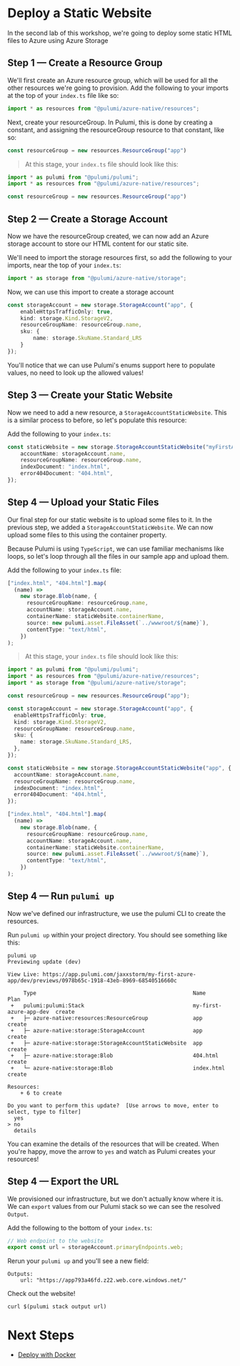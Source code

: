 # Deploy a Static Website

In the second lab of this workshop, we're going to deploy some static HTML files to Azure using Azure Storage

## Step 1 &mdash; Create a Resource Group

We'll first create an Azure resource group, which will be used for all the other resources we're going to provision. Add the following to your imports at the top of your `index.ts` file like so:

```typescript
import * as resources from "@pulumi/azure-native/resources";
```

Next, create your resourceGroup. In Pulumi, this is done by creating a constant, and assigning the resourceGroup resource to that constant, like so:

```typescript
const resourceGroup = new resources.ResourceGroup("app")
```

> At this stage, your `index.ts` file should look like this:

```typescript
import * as pulumi from "@pulumi/pulumi";
import * as resources from "@pulumi/azure-native/resources";

const resourceGroup = new resources.ResourceGroup("app")
```

## Step 2 &mdash; Create a Storage Account

Now we have the resourceGroup created, we can now add an Azure storage account to store our HTML content for our static site. 

We'll need to import the storage resources first, so add the following to your imports, near the top of your `index.ts`:

```typescript
import * as storage from "@pulumi/azure-native/storage";
```

Now, we can use this import to create a storage account

```typescript
const storageAccount = new storage.StorageAccount("app", {
    enableHttpsTrafficOnly: true,
    kind: storage.Kind.StorageV2,
    resourceGroupName: resourceGroup.name,
    sku: {
        name: storage.SkuName.Standard_LRS
    }
});
```
You'll notice that we can use Pulumi's enums support here to populate values, no need to look up the allowed values!

## Step 3 &mdash; Create your Static Website

Now we need to add a new resource, a `StorageAccountStaticWebsite`. This is a similar process to before, so let's populate this resource:

Add the following to your `index.ts`:

```typescript
const staticWebsite = new storage.StorageAccountStaticWebsite("myFirstApp", {
    accountName: storageAccount.name,
    resourceGroupName: resourceGroup.name,
    indexDocument: "index.html",
    error404Document: "404.html",
});
```

## Step 4 &mdash; Upload your Static Files

Our final step for our static website is to upload some files to it. In the previous step, we added a `StorageAccountStaticWebsite`. We can now upload some files to this using the container property.

Because Pulumi is using `TypeScript`, we can use familiar mechanisms like loops, so let's loop through all the files in our sample app and upload them.

Add the following to your `index.ts` file:

```typescript
["index.html", "404.html"].map(
  (name) =>
    new storage.Blob(name, {
      resourceGroupName: resourceGroup.name,
      accountName: storageAccount.name,
      containerName: staticWebsite.containerName,
      source: new pulumi.asset.FileAsset(`../wwwroot/${name}`),
      contentType: "text/html",
    })
);
```

> At this stage, your `index.ts` file should look like this:

```typescript
import * as pulumi from "@pulumi/pulumi";
import * as resources from "@pulumi/azure-native/resources";
import * as storage from "@pulumi/azure-native/storage";

const resourceGroup = new resources.ResourceGroup("app");

const storageAccount = new storage.StorageAccount("app", {
  enableHttpsTrafficOnly: true,
  kind: storage.Kind.StorageV2,
  resourceGroupName: resourceGroup.name,
  sku: {
    name: storage.SkuName.Standard_LRS,
  },
});

const staticWebsite = new storage.StorageAccountStaticWebsite("app", {
  accountName: storageAccount.name,
  resourceGroupName: resourceGroup.name,
  indexDocument: "index.html",
  error404Document: "404.html",
});

["index.html", "404.html"].map(
  (name) =>
    new storage.Blob(name, {
      resourceGroupName: resourceGroup.name,
      accountName: storageAccount.name,
      containerName: staticWebsite.containerName,
      source: new pulumi.asset.FileAsset(`../wwwroot/${name}`),
      contentType: "text/html",
    })
);

```

## Step 4 &mdash; Run `pulumi up`

Now we've defined our infrastructure, we use the pulumi CLI to create the resources.

Run `pulumi up` within your project directory. You should see something like this:

```
pulumi up
Previewing update (dev)

View Live: https://app.pulumi.com/jaxxstorm/my-first-azure-app/dev/previews/0978b65c-1918-43eb-8969-68540516660c

     Type                                                 Name                    Plan
 +   pulumi:pulumi:Stack                                  my-first-azure-app-dev  create
 +   ├─ azure-native:resources:ResourceGroup              app                     create
 +   ├─ azure-native:storage:StorageAccount               app                     create
 +   ├─ azure-native:storage:StorageAccountStaticWebsite  app                     create
 +   ├─ azure-native:storage:Blob                         404.html                create
 +   └─ azure-native:storage:Blob                         index.html              create

Resources:
    + 6 to create

Do you want to perform this update?  [Use arrows to move, enter to select, type to filter]
  yes
> no
  details
```

You can examine the details of the resources that will be created. When you're happy, move the arrow to `yes` and watch as Pulumi creates your resources!

## Step 4 &mdash; Export the URL

We provisioned our infrastructure, but we don't actually know where it is. We can `export` values from our Pulumi stack so we can see the resolved `Output`.

Add the following to the bottom of your `index.ts`:

```typescript
// Web endpoint to the website
export const url = storageAccount.primaryEndpoints.web;
```

Rerun your `pulumi up` and you'll see a new field:

```
Outputs:
    url: "https://app793a46fd.z22.web.core.windows.net/"
```

Check out the website!

```
curl $(pulumi stack output url)
```

# Next Steps

* [Deploy with Docker](../lab-03/README.md)
